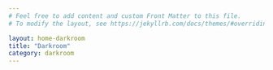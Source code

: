 ```yaml
---
# Feel free to add content and custom Front Matter to this file.
# To modify the layout, see https://jekyllrb.com/docs/themes/#overriding-theme-defaults

layout: home-darkroom
title: "Darkroom"
category: darkroom
---
```


